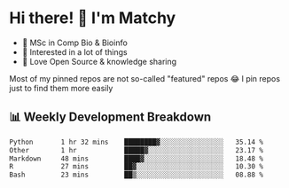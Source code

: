 # Hi there! 👋 I'm Matchy

- 🧬 MSc in Comp Bio & Bioinfo
- 🎈 Interested in a lot of things
- 💜 Love Open Source & knowledge sharing

Most of my pinned repos are not so-called "featured" repos 😂 I pin repos just to find them more easily

## 📊 Weekly Development Breakdown

<!--START_SECTION:waka-->

```txt
Python       1 hr 32 mins    ████████▓░░░░░░░░░░░░░░░░   35.14 %
Other        1 hr            █████▓░░░░░░░░░░░░░░░░░░░   23.17 %
Markdown     48 mins         ████▓░░░░░░░░░░░░░░░░░░░░   18.48 %
R            27 mins         ██▓░░░░░░░░░░░░░░░░░░░░░░   10.30 %
Bash         23 mins         ██▒░░░░░░░░░░░░░░░░░░░░░░   08.88 %
```

<!--END_SECTION:waka-->
